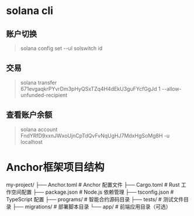 
# solana cli

## 账户切换
> solana config set --ul
> solswitch id

## 交易
>solana transfer 671evgaqkrPYvrDm3pHyQSxTZq4H4dEkU3guFYcfGgJd 1 --allow-unfunded-recipient

## 查看账户余额
>solana account FndYRfD9xxnJWxoUjnCpTdQvFvNqUgHJ7MdxHgSoMg8H -u localhost


# Anchor框架项目结构
my-project/
├── Anchor.toml          # Anchor 配置文件
├── Cargo.toml           # Rust 工作空间配置
├── package.json         # Node.js 依赖管理
├── tsconfig.json        # TypeScript 配置
├── programs/            # 智能合约源码目录
├── tests/               # 测试文件目录
├── migrations/          # 部署脚本目录
└── app/                 # 前端应用目录（可选）